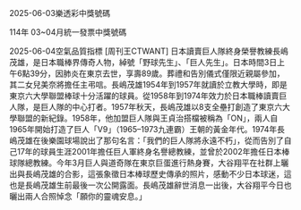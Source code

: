 
2025-06-03樂透彩中獎號碼

                                
114年 03~04月統一發票中獎號碼
                             
2025-06-04空氣品質指標
                              [周刊王CTWANT] 日本讀賣巨人隊終身榮譽教練長嶋茂雄，是日本職棒界傳奇人物，綽號「野球先生」、「巨人先生」。日本時間3日上午6點39分，因肺炎在東京去世，享壽89歲。葬禮和告別儀式僅限近親屬參加，其二女兒美奈將擔任主弔唁。長嶋茂雄1954年到1957年就讀於立教大學時，即是東京六大學聯盟棒球十分活躍的球員。從1958年到1974年效力於日本職棒讀賣巨人隊，是巨人隊的中心打者。1957年秋天，長嶋茂雄以8支全壘打創造了東京六大學聯盟的新紀錄。1958年，他加盟巨人隊與王貞治搭檔被稱為「ON」，兩人自1965年開始打造了巨人「V9」（1965–1973九連霸）王朝的黃金年代。1974年長嶋茂雄在後樂園球場說出了那句名言：「我們的巨人隊將永遠不朽」，從而告別了自己17年的球員生涯2001年擔任巨人軍終身名譽總教練，並曾於2002年擔任日本棒球隊總教練。今年3月巨人與道奇隊在東京巨蛋進行熱身賽，大谷翔平在社群上曬出與長嶋茂雄的合影，這張象徵日本棒球歷史傳承的照片，感動不少日本球迷，這也是長嶋茂雄生前最後一次公開露面。長嶋茂雄辭世消息一出後，大谷翔平今日也曬出兩人合照悼念「願你的靈魂安息。」
